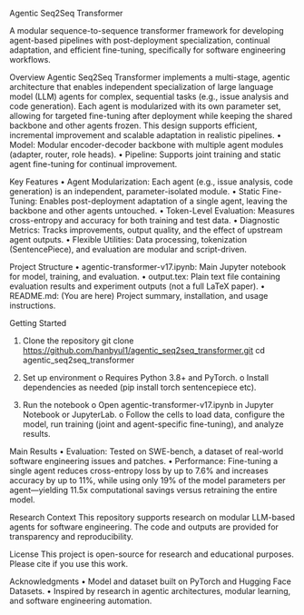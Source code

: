 Agentic Seq2Seq Transformer

A modular sequence-to-sequence transformer framework for developing agent-based pipelines with post-deployment specialization, continual adaptation, and efficient fine-tuning, specifically for software engineering workflows.

Overview
Agentic Seq2Seq Transformer implements a multi-stage, agentic architecture that enables independent specialization of large language model (LLM) agents for complex, sequential tasks (e.g., issue analysis and code generation). Each agent is modularized with its own parameter set, allowing for targeted fine-tuning after deployment while keeping the shared backbone and other agents frozen. This design supports efficient, incremental improvement and scalable adaptation in realistic pipelines.
•	Model: Modular encoder-decoder backbone with multiple agent modules (adapter, router, role heads).
•	Pipeline: Supports joint training and static agent fine-tuning for continual improvement.

Key Features
•	Agent Modularization: Each agent (e.g., issue analysis, code generation) is an independent, parameter-isolated module.
•	Static Fine-Tuning: Enables post-deployment adaptation of a single agent, leaving the backbone and other agents untouched.
•	Token-Level Evaluation: Measures cross-entropy and accuracy for both training and test data.
•	Diagnostic Metrics: Tracks improvements, output quality, and the effect of upstream agent outputs.
•	Flexible Utilities: Data processing, tokenization (SentencePiece), and evaluation are modular and script-driven.

Project Structure
•	agentic-transformer-v17.ipynb: Main Jupyter notebook for model, training, and evaluation.
•	output.tex: Plain text file containing evaluation results and experiment outputs (not a full LaTeX paper).
•	README.md: (You are here) Project summary, installation, and usage instructions.

Getting Started
1.	Clone the repository
git clone https://github.com/hanbyul1/agentic_seq2seq_transformer.git
cd agentic_seq2seq_transformer

2.	Set up environment
o	Requires Python 3.8+ and PyTorch.
o	Install dependencies as needed (pip install torch sentencepiece etc).
3.	Run the notebook
o	Open agentic-transformer-v17.ipynb in Jupyter Notebook or JupyterLab.
o	Follow the cells to load data, configure the model, run training (joint and agent-specific fine-tuning), and analyze results.

Main Results
•	Evaluation: Tested on SWE-bench, a dataset of real-world software engineering issues and patches.
•	Performance: Fine-tuning a single agent reduces cross-entropy loss by up to 7.6% and increases accuracy by up to 11%, while using only 19% of the model parameters per agent—yielding 11.5x computational savings versus retraining the entire model.

Research Context
This repository supports research on modular LLM-based agents for software engineering. The code and outputs are provided for transparency and reproducibility.

License
This project is open-source for research and educational purposes. Please cite if you use this work.

Acknowledgments
•	Model and dataset built on PyTorch and Hugging Face Datasets.
•	Inspired by research in agentic architectures, modular learning, and software engineering automation.
